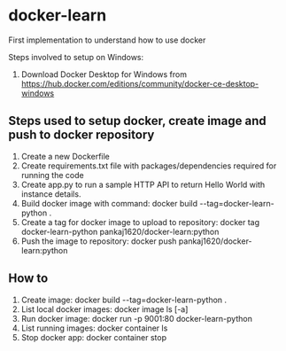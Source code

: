 # docker-learn

First implementation to understand how to use docker

Steps involved to setup on Windows:
1. Download Docker Desktop for Windows from https://hub.docker.com/editions/community/docker-ce-desktop-windows 

## Steps used to setup docker, create image and push to docker repository
1. Create a new Dockerfile
2. Create requirements.txt file with packages/dependencies required for running the code
3. Create app.py to run a sample HTTP API to return Hello World with instance details.
4. Build docker image with command: docker build --tag=docker-learn-python .
5. Create a tag for docker image to upload to repository: docker tag docker-learn-python pankaj1620/docker-learn:python
6. Push the image to repository: docker push pankaj1620/docker-learn:python

## How to
1. Create image: docker build --tag=docker-learn-python .
2. List local docker images: docker image ls [-a]
3. Run docker image: docker run -p 9001:80 docker-learn-python
4. List running images: docker container ls
5. Stop docker app: docker container stop <pid>
 
